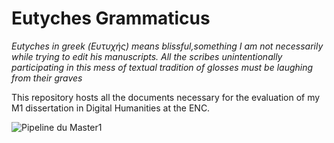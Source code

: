 # Eutyches Grammaticus 

*Eutyches in greek (Ευτυχής) means blissful,something I am not necessarily while trying to edit his manuscripts. All the scribes unintentionally participating in this mess of textual tradition of glosses must be laughing from their graves*

This repository hosts all the documents necessary for the evaluation of my M1 dissertation in Digital Humanities at the ENC.

![Pipeline du Master1](modelisation_pipeline.png)
